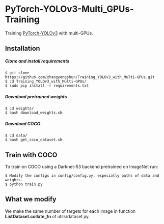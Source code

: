 # PyTorch-YOLOv3-Multi_GPUs-Training
Training [PyTorch-YOLOv3](https://github.com/eriklindernoren/PyTorch-YOLOv3) with multi-GPUs.
## Installation
##### Clone and install requirements
    $ git clone https://github.com/zhangyongshun/Training_YOLOv3_with_Multi-GPUs.git
    $ cd Training_YOLOv3_with_Multi-GPUs/
    $ sudo pip install -r requirements.txt

##### Download pretrained weights
    $ cd weights/
    $ bash download_weights.sh

##### Download COCO
    $ cd data/
    $ bash get_coco_dataset.sh
    
## Train with COCO
To train on COCO using a Darknet-53 backend pretrained on ImageNet run: 
```
$ Modify the configs in config/config.py, especially paths of data and weights.
$ python train.py 
```

## What we modify

We make the same number of targets for each image in function **ListDataset.collate_fn** of utils/dataset.py.
